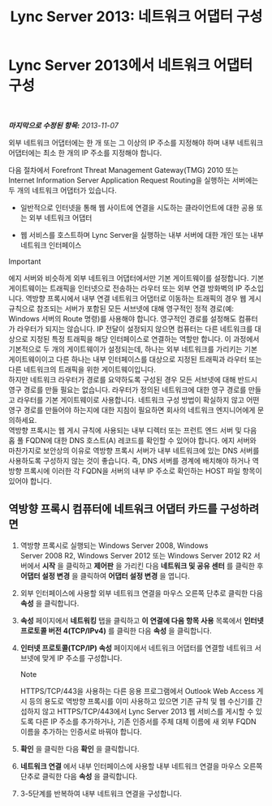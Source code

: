 ﻿---
title: 'Lync Server 2013: 네트워크 어댑터 구성'
TOCTitle: 네트워크 어댑터 구성
ms:assetid: 6519ed80-020f-47a3-851c-03dea5eac5d9
ms:mtpsurl: https://technet.microsoft.com/ko-kr/library/Gg429707(v=OCS.15)
ms:contentKeyID: 49303851
ms.date: 08/24/2015
mtps_version: v=OCS.15
ms.translationtype: HT
---

# Lync Server 2013에서 네트워크 어댑터 구성

 

_**마지막으로 수정된 항목:** 2013-11-07_

외부 네트워크 어댑터에는 한 개 또는 그 이상의 IP 주소를 지정해야 하며 내부 네트워크 어댑터에는 최소 한 개의 IP 주소를 지정해야 합니다.

다음 절차에서 Forefront Threat Management Gateway(TMG) 2010 또는 Internet Information Server Application Request Routing을 실행하는 서버에는 두 개의 네트워크 어댑터가 있습니다.

  - 일반적으로 인터넷을 통해 웹 사이트에 연결을 시도하는 클라이언트에 대한 공용 또는 외부 네트워크 어댑터

  - 웹 서비스를 호스트하며 Lync Server을 실행하는 내부 서버에 대한 개인 또는 내부 네트워크 인터페이스


> [!IMPORTANT]
> 에지 서버와 비슷하게 외부 네트워크 어댑터에서만 기본 게이트웨이를 설정합니다. 기본 게이트웨이는 트래픽을 인터넷으로 전송하는 라우터 또는 외부 연결 방화벽의 IP 주소입니다. 역방향 프록시에서 내부 연결 네트워크 어댑터로 이동하는 트래픽의 경우 웹 게시 규칙으로 참조되는 서버가 포함된 모든 서브넷에 대해 영구적인 정적 경로(예: Windows 서버의 Route 명령)를 사용해야 합니다. 영구적인 경로를 설정해도 컴퓨터가 라우터가 되지는 않습니다. IP 전달이 설정되지 않으면 컴퓨터는 다른 네트워크를 대상으로 지정된 특정 트래픽을 해당 인터페이스로 연결하는 역할만 합니다. 이 과정에서 기본적으로 두 개의 게이트웨이가 설정되는데, 하나는 외부 네트워크를 가리키는 기본 게이트웨이이고 다른 하나는 내부 인터페이스를 대상으로 지정된 트래픽과 라우터 또는 다른 네트워크의 트래픽을 위한 게이트웨이입니다.<BR>하지만 네트워크 라우터가 경로를 요약하도록 구성된 경우 모든 서브넷에 대해 반드시 영구 경로를 만들 필요는 없습니다. 라우터가 정의된 네트워크에 대한 영구 경로를 만들고 라우터를 기본 게이트웨이로 사용합니다. 네트워크 구성 방법이 확실하지 않고 어떤 영구 경로를 만들어야 하는지에 대한 지침이 필요하면 회사의 네트워크 엔지니어에게 문의하세요.<BR>역방향 프록시는 웹 게시 규칙에 사용되는 내부 디렉터 또는 프런트 엔드 서버 및 다음 홉 풀 FQDN에 대한 DNS 호스트(A) 레코드를 확인할 수 있어야 합니다. 에지 서버와 마찬가지로 보안상의 이유로 역방향 프록시 서버가 내부 네트워크에 있는 DNS 서버를 사용하도록 구성하지 않는 것이 좋습니다. 즉, DNS 서버를 경계에 배치해야 하거나 역방향 프록시에 이러한 각 FQDN을 서버의 내부 IP 주소로 확인하는 HOST 파일 항목이 있어야 합니다.



## 역방향 프록시 컴퓨터에 네트워크 어댑터 카드를 구성하려면

1.  역방향 프록시로 실행되는 Windows Server 2008, Windows Server 2008 R2, Windows Server 2012 또는 Windows Server 2012 R2 서버에서 **시작** 을 클릭하고 **제어판** 을 가리킨 다음 **네트워크 및 공유 센터** 를 클릭한 후 **어댑터 설정 변경** 을 클릭하여 **어댑터 설정 변경** 을 엽니다.

2.  외부 인터페이스에 사용할 외부 네트워크 연결을 마우스 오른쪽 단추로 클릭한 다음 **속성** 을 클릭합니다.

3.  **속성** 페이지에서 **네트워킹** 탭을 클릭하고 **이 연결에 다음 항목 사용** 목록에서 **인터넷 프로토콜 버전 4(TCP/IPv4)** 를 클릭한 다음 **속성** 을 클릭합니다.

4.  **인터넷 프로토콜(TCP/IP) 속성** 페이지에서 네트워크 어댑터를 연결할 네트워크 서브넷에 맞게 IP 주소를 구성합니다.
    

    > [!NOTE]
    > HTTPS/TCP/443을 사용하는 다른 응용 프로그램에서 Outlook Web Access 게시 등의 용도로 역방향 프록시를 이미 사용하고 있으면 기존 규칙 및 웹 수신기를 간섭하지 않고 HTTPS/TCP/443에서 Lync Server 2013 웹 서비스를 게시할 수 있도록 다른 IP 주소를 추가하거나, 기존 인증서를 주체 대체 이름에 새 외부 FQDN 이름을 추가하는 인증서로 바꿔야 합니다.



5.  **확인** 을 클릭한 다음 **확인** 을 클릭합니다.

6.  **네트워크 연결** 에서 내부 인터페이스에 사용할 내부 네트워크 연결을 마우스 오른쪽 단추로 클릭한 다음 **속성** 을 클릭합니다.

7.  3-5단계를 반복하여 내부 네트워크 연결을 구성합니다.

